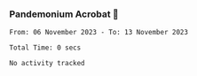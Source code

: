 ### Pandemonium Acrobat 🤸

<!--START_SECTION:waka-->

```all_time
From: 06 November 2023 - To: 13 November 2023

Total Time: 0 secs

No activity tracked
```

<!--END_SECTION:waka-->
